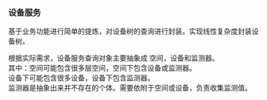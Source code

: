 ### 设备服务

基于业务功能进行简单的提炼，对设备树的查询进行封装。实现线性复杂度封装设备树。  

根据实际需求，设备服务查询对象主要抽象成 空间，设备和监测器。  
其中：空间可能包含很多层空间，空间下包含设备或监测器。  
     设备下可能包含很多设备，设备下包含监测器。  
     监测器是抽象出来并不存在的个体。需要依附于空间或设备，负责收集监测值。  
